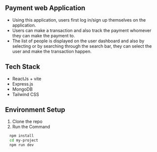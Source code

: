## Payment web Application
- Using this application, users first log in/sign up themselves on the application.
- Users can make a transaction and also track the payment whomever they can make the payment to.
- The list of people is displayed on the user dashboard and also by selecting or by searching through the search bar, they can select the user and make the transaction happen.

## Tech Stack 
- ReactJs + vite
- Express.js
- MongoDB
- Tailwind CSS

## Environment Setup
1. Clone the repo
2. Run the Command
```bash
  npm install 
  cd my-project
  npm run dev
```


